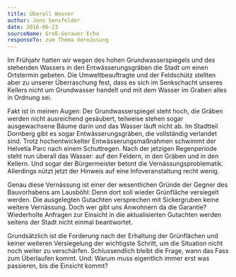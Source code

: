 ```yaml
---
title: Überall Wasser
author: Jens Sensfelder
date: 2016-06-23
sourceName: Groß-Gerauer Echo
responseTo: zum Thema Vernässung
---
```


Im Frühjahr hatten wir wegen des hohen Grundwasserspiegels und des stehenden Wassers in den Entwässerungsgräben die Stadt um einen Ortstermin gebeten. Die Umweltbeauftragte und der Feldschütz stellten aber zu unserer Überraschung fest, dass es sich im Senkschacht unseres Kellers nicht um Grundwasser handelt und mit dem Wasser im Graben alles in Ordnung sei.

Fakt ist in meinen Augen: Der Grundwasserspiegel steht hoch, die Gräben werden nicht ausreichend gesäubert, teilweise stehen sogar ausgewachsene Bäume darin und das Wasser läuft nicht ab. Im Stadtteil Dornberg gibt es sogar Entwässerungsgräben, die vollständig verlandet sind. Trotz hochentwickelter Entwässerungsmaßnahmen schwimmt der Helvetia Parc nach einem Schuttregen. Nach der jetzigen Regenperiode steht nun überall das Wasser: auf den Feldern, in den Gräben und in den Kellern. Und sogar der Bürgermeister betont die Vernässungsproblematik. Allerdings nützt jetzt der Hinweis auf eine Infoveranstaltung recht wenig.

Genau diese Vernässung ist einer der wesentlichen Gründe der Gegner des Bauvorhabens am Lausböhl: Denn dort soll wieder Grünfläche versiegelt werden. Die ausgelegten Gutachten versprechen mit Sickergruben keine weitere Vernässung. Doch wer gibt uns Anwohnern da die Garantie? Wiederholte Anfragen zur Einsicht in die aktualisierten Gutachten werden seitens der Stadt nicht einmal beantwortet.

Grundsätzlich ist die Forderung nach der Erhaltung der Grünflächen und keiner weiteren Versiegelung der wichtigste Schritt, um die Situation nicht noch weiter zu verschärfen. Schlussendlich bleibt die Frage, wann das Fass zum Überlaufen kommt. Und: Warum muss eigentlich immer erst was passieren, bis die Einsicht kommt?
